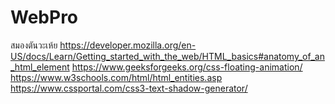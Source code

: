 # WebPro
สมองตันวะเห้ย
https://developer.mozilla.org/en-US/docs/Learn/Getting_started_with_the_web/HTML_basics#anatomy_of_an_html_element
https://www.geeksforgeeks.org/css-floating-animation/
https://www.w3schools.com/html/html_entities.asp
https://www.cssportal.com/css3-text-shadow-generator/